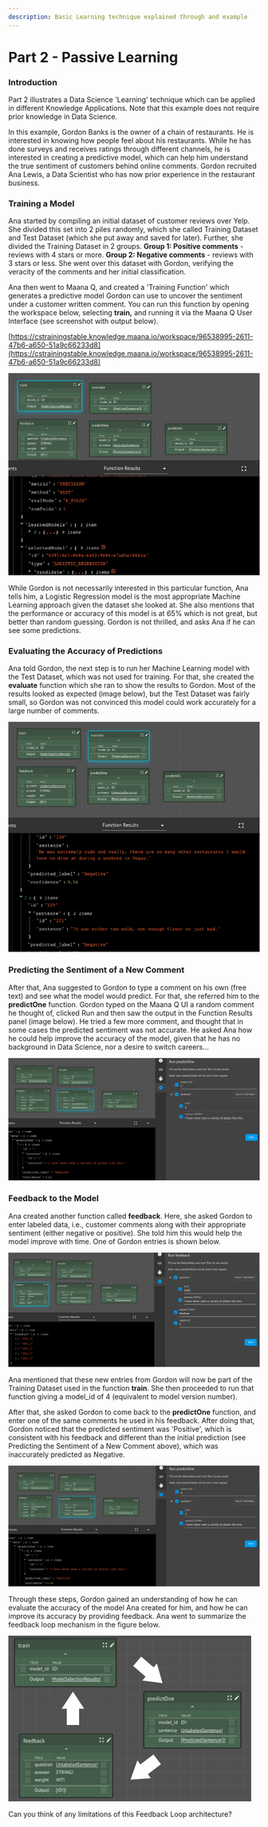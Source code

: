 ```yaml
---
description: Basic Learning technique explained through and example
---
```


# Part 2 - Passive Learning

### **Introduction**

Part 2 illustrates a Data Science 'Learning' technique which can be applied in different Knowledge Applications. Note that this example does not require prior knowledge in Data Science. 

In this example, Gordon Banks is the owner of a chain of restaurants. He is interested in knowing how people feel about his restaurants. While he has done surveys and receives ratings through different channels, he is interested in creating a predictive model, which can help him understand the true sentiment of customers behind online comments. Gordon recruited Ana Lewis, a Data Scientist who has now prior experience in the restaurant business.

### Training a Model

Ana started by compiling an initial dataset of customer reviews over Yelp. She divided this set into 2 piles randomly, which she called Training Dataset and Test Dataset \(which she put away and saved for later\). Further, she divided the Training Dataset in 2 groups. **Group 1: Positive comments** -  reviews with 4 stars or more. **Group 2: Negative comments** -  reviews with 3 stars or less. She went over this dataset with Gordon, verifying the veracity of the comments and her initial classification.

Ana then went to Maana Q, and created a 'Training Function' which generates a predictive model Gordon can use to uncover the sentiment under a customer written comment. You can run this function by opening the workspace below, selecting **train,** and running it via the Maana Q User Interface \(see screenshot with output below\). 

[https://cstrainingstable.knowledge.maana.io/workspace/96538995-2611-47b6-a650-51a9c66233d8](https://cstrainingstable.knowledge.maana.io/workspace/96538995-2611-47b6-a650-51a9c66233d8)

![](../../../.gitbook/assets/image%20%2893%29.png)

While Gordon is not necessarily interested in this particular function, Ana tells him, a Logistic Regression model is the most appropriate Machine Learning approach given the dataset she looked at.  She also mentions that the performance or accuracy of this model is at 65% which is not great, but better than random guessing. Gordon is not thrilled, and asks Ana if he can see some predictions.

### Evaluating the Accuracy of Predictions

Ana told Gordon, the next step is to run her Machine Learning model with the Test Dataset, which was not used for training. For that, she created the **evaluate** function which she ran to show the results to Gordon. Most of the results looked as expected \(image below\), but the Test Dataset was fairly small, so Gordon was not convinced this model could work accurately for a large number of comments. 

![](../../../.gitbook/assets/image%20%28137%29.png)

### Predicting the Sentiment of a New Comment

After that, Ana suggested to Gordon to type a comment on his own \(free text\) and see what the model would predict. For that, she referred him to the **predictOne** function. Gordon typed on the Maana Q UI a random comment he thought of, clicked Run and then saw the output in the Function Results panel \(image below\). He tried a few more comment, and thought that in some cases the predicted sentiment was not accurate. He asked Ana how he could help improve the accuracy of the model, given that he has no background in Data Science, nor a desire to switch careers...

![](../../../.gitbook/assets/image%20%2851%29.png)

### Feedback to the Model

Ana created another function called **feedback**. Here, she asked Gordon to enter labeled data, i.e., customer comments along with their appropriate sentiment \(either negative or positive\). She told him this would help the model improve with time. One of Gordon entries is shown below.

![](../../../.gitbook/assets/image%20%2859%29.png)

Ana mentioned that these new entries from Gordon will now be part of the Training Dataset used in the function **train**. She then proceeded to run that function giving a model\_id of 4 \(equivalent to model version number\). 

After that, she asked Gordon to come back to the **predictOne** function, and enter one of the same comments he used in his feedback.  After doing that, Gordon noticed that the predicted sentiment was 'Positive', which is consistent with his feedback and different than the initial prediction \(see Predicting the Sentiment of a New Comment above\), which was inaccurately predicted as Negative.  

![](../../../.gitbook/assets/image%20%286%29.png)

Through these steps, Gordon gained an understanding of how he can evaluate the accuracy of the model Ana created for him, and how he can improve its accuracy by providing feedback. Ana went to summarize the feedback loop mechanism in the figure below. 

![](../../../.gitbook/assets/image%20%28126%29.png)

Can you think of any limitations of this Feedback Loop architecture?



